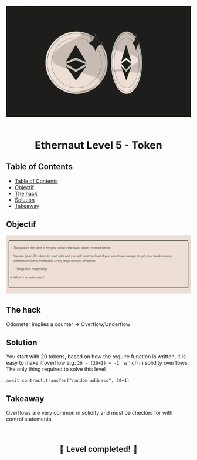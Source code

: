 <div align="center">

<img src="../assets/levels/5-token.webp" width="600px"/>
<br><br>
<h1><strong>Ethernaut Level 5 - Token</strong></h1>

</div>

## Table of Contents

- [Table of Contents](#table-of-contents)
- [Objectif](#objectif)
- [The hack](#the-hack)
- [Solution](#solution)
- [Takeaway](#takeaway)

## Objectif

<img src="../assets/requirements/5-token-requirements.webp" width="800px"/>

## The hack

Odometer implies a counter -> Overflow/Underflow

## Solution

You start with 20 tokens, based on how the require function is written, it is easy to make it overflow
e.g: `20 - (20+1) = -1 ` which in solidity overflows.
The only thing required to solve this level

```
await contract.transfer("random address", 20+1)
```

## Takeaway

Overflows are very common in solidity and must be checked for with control statements

<div align="center">
<br>
<h2>🎉 Level completed! 🎉</h2>
</div>
